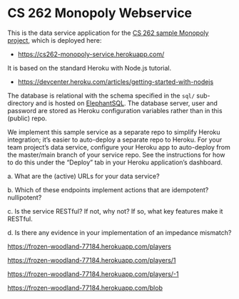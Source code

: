 # CS 262 Monopoly Webservice

This is the data service application for the
[CS 262 sample Monopoly project](https://github.com/calvin-cs262-organization/monopoly-project),
 which is deployed here:

- <https://cs262-monopoly-service.herokuapp.com/>

It is based on the standard Heroku with Node.js tutorial.

- <https://devcenter.heroku.com/articles/getting-started-with-nodejs>

The database is relational with the schema specified in the `sql/` sub-directory
and is hosted on [ElephantSQL](https://www.elephantsql.com/). The database server,
user and password are stored as Heroku configuration variables rather than in this
(public) repo.

We implement this sample service as a separate repo to simplify Heroku integration;
it&rsquo;s easier to auto-deploy a separate repo to Heroku. For your team project&rsquo;s
data service, configure your Heroku app to auto-deploy from the master/main branch
of your service repo. See the instructions for how to do this under the
&ldquo;Deploy&rdquo; tab in your Heroku application&rsquo;s dashboard.


a. What are the (active) URLs for your data service?

b. Which of these endpoints implement actions that are idempotent? nullipotent?

c. Is the service RESTful? If not, why not? If so, what key features make it RESTful.

d. Is there any evidence in your implementation of an impedance mismatch?

https://frozen-woodland-77184.herokuapp.com/players

https://frozen-woodland-77184.herokuapp.com/players/1

https://frozen-woodland-77184.herokuapp.com/players/-1

https://frozen-woodland-77184.herokuapp.com/blob